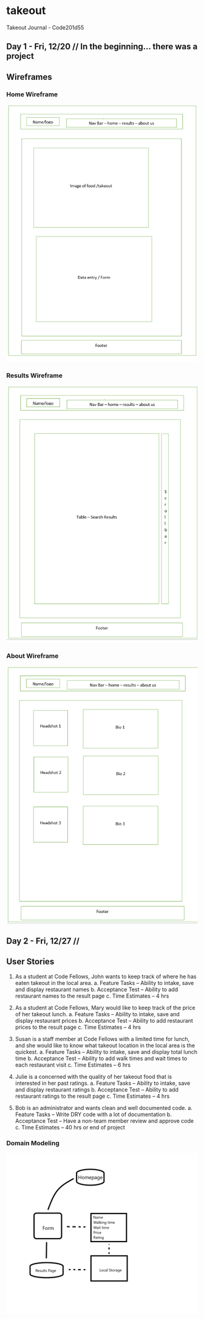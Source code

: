 # takeout
Takeout Journal - Code201d55

## Day 1 - Fri, 12/20 // In the beginning... there was a project

## Wireframes
### Home Wireframe
![Home Wireframe](https://github.com/Team-Winner/takeout/blob/master/image/Home%20pic.png)  

### Results Wireframe
![Results Wireframe](https://github.com/Team-Winner/takeout/blob/master/image/Results.png)

### About Wireframe
![About Wireframe](https://github.com/Team-Winner/takeout/blob/master/image/About%20pic.png)


## Day 2 - Fri, 12/27 //

## User Stories

1.	As a student at Code Fellows, John wants to keep track of where he has eaten takeout in the local area.
  a.	Feature Tasks – Ability to intake, save and display restaurant names
  b.	Acceptance Test – Ability to add restaurant names to the result page
  c.	Time Estimates – 4 hrs

2.	As a student at Code Fellows, Mary would like to keep track of the price of her takeout lunch.
  a.	Feature Tasks – Ability to intake, save and display restaurant prices
  b.	Acceptance Test – Ability to add restaurant prices to the result page
  c.	Time Estimates – 4 hrs

3.	Susan is a staff member at Code Fellows with a limited time for lunch, and she would like to know what takeout location in the local area is the quickest.
  a.	Feature Tasks – Ability to intake, save and display total lunch time
  b.	Acceptance Test – Ability to add walk times and wait times to each restaurant visit
  c.	Time Estimates – 6 hrs

4.	Julie is a concerned with the quality of her takeout food that is interested in her past ratings.
  a.	Feature Tasks – Ability to intake, save and display restaurant ratings
  b.	Acceptance Test – Ability to add restaurant ratings to the result page
  c.	Time Estimates – 4 hrs

5.	Bob is an administrator and wants clean and well documented code.
  a.	Feature Tasks – Write DRY code with a lot of documentation
  b.	Acceptance Test – Have a non-team member review and approve code
  c.	Time Estimates – 40 hrs or end of project


### Domain Modeling
![DOM](https://github.com/Team-Winner/takeout/blob/master/image/dom.png)
